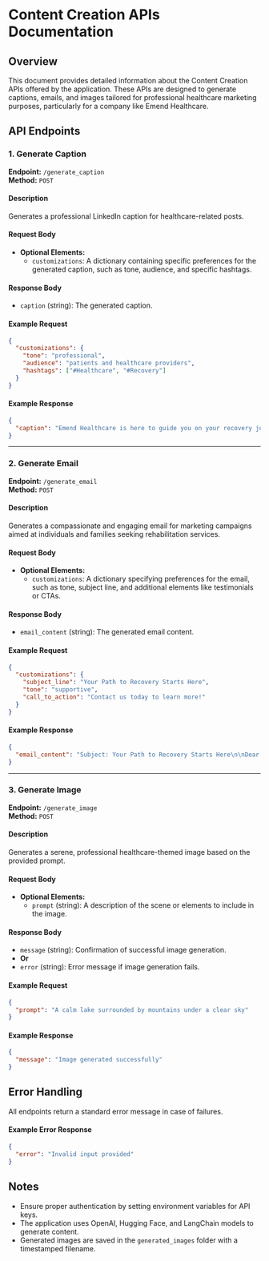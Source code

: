 # Content Creation APIs Documentation

## Overview
This document provides detailed information about the Content Creation APIs offered by the application. These APIs are designed to generate captions, emails, and images tailored for professional healthcare marketing purposes, particularly for a company like Emend Healthcare.

## API Endpoints

### 1. Generate Caption
**Endpoint:** `/generate_caption`  
**Method:** `POST`

#### Description
Generates a professional LinkedIn caption for healthcare-related posts.

#### Request Body
- **Optional Elements:**
  - `customizations`: A dictionary containing specific preferences for the generated caption, such as tone, audience, and specific hashtags.

#### Response Body
- `caption` (string): The generated caption.

#### Example Request
```json
{
  "customizations": {
    "tone": "professional",
    "audience": "patients and healthcare providers",
    "hashtags": ["#Healthcare", "#Recovery"]
  }
}
```

#### Example Response
```json
{
  "caption": "Emend Healthcare is here to guide you on your recovery journey with personalized care and innovative rehabilitation solutions. #Healthcare #Recovery"
}
```

---

### 2. Generate Email
**Endpoint:** `/generate_email`  
**Method:** `POST`

#### Description
Generates a compassionate and engaging email for marketing campaigns aimed at individuals and families seeking rehabilitation services.

#### Request Body
- **Optional Elements:**
  - `customizations`: A dictionary specifying preferences for the email, such as tone, subject line, and additional elements like testimonials or CTAs.

#### Response Body
- `email_content` (string): The generated email content.

#### Example Request
```json
{
  "customizations": {
    "subject_line": "Your Path to Recovery Starts Here",
    "tone": "supportive",
    "call_to_action": "Contact us today to learn more!"
  }
}
```

#### Example Response
```json
{
  "email_content": "Subject: Your Path to Recovery Starts Here\n\nDear [Name],\n\nAt Emend Healthcare, we specialize in personalized care that empowers you to rebuild your life. Contact us today to start your journey to recovery."
}
```

---

### 3. Generate Image
**Endpoint:** `/generate_image`  
**Method:** `POST`

#### Description
Generates a serene, professional healthcare-themed image based on the provided prompt.

#### Request Body
- **Optional Elements:**
  - `prompt` (string): A description of the scene or elements to include in the image.

#### Response Body
- `message` (string): Confirmation of successful image generation.
- **Or**
- `error` (string): Error message if image generation fails.

#### Example Request
```json
{
  "prompt": "A calm lake surrounded by mountains under a clear sky"
}
```

#### Example Response
```json
{
  "message": "Image generated successfully"
}
```

## Error Handling
All endpoints return a standard error message in case of failures.

#### Example Error Response
```json
{
  "error": "Invalid input provided"
}
```

## Notes
- Ensure proper authentication by setting environment variables for API keys.
- The application uses OpenAI, Hugging Face, and LangChain models to generate content.
- Generated images are saved in the `generated_images` folder with a timestamped filename.
